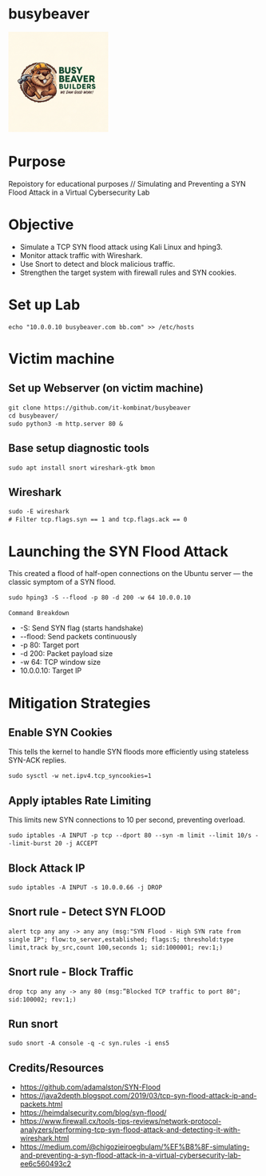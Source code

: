 # busybeaver
<img src="beaver-icon.png" width="200" height="200">

# Purpose
Repoistory for educational purposes // Simulating and Preventing a SYN Flood Attack in a Virtual Cybersecurity Lab
# Objective
 - Simulate a TCP SYN flood attack using Kali Linux and hping3.
 - Monitor attack traffic with Wireshark.
 - Use Snort to detect and block malicious traffic.
 - Strengthen the target system with firewall rules and SYN cookies.

# Set up Lab
    echo "10.0.0.10 busybeaver.com bb.com" >> /etc/hosts

# Victim machine
## Set up Webserver (on victim machine)
    git clone https://github.com/it-kombinat/busybeaver
    cd busybeaver/
    sudo python3 -m http.server 80 &

## Base setup diagnostic tools
    sudo apt install snort wireshark-gtk bmon

## Wireshark
    sudo -E wireshark
    # Filter tcp.flags.syn == 1 and tcp.flags.ack == 0
    
# Launching the SYN Flood Attack
This created a flood of half-open connections on the Ubuntu server — the classic symptom of a SYN flood.
    
    sudo hping3 -S --flood -p 80 -d 200 -w 64 10.0.0.10

`Command Breakdown`
- -S: Send SYN flag (starts handshake)
- --flood: Send packets continuously
- -p 80: Target port
- -d 200: Packet payload size
- -w 64: TCP window size
- 10.0.0.10: Target IP

# Mitigation Strategies
## Enable SYN Cookies
This tells the kernel to handle SYN floods more efficiently using stateless SYN-ACK replies.

    sudo sysctl -w net.ipv4.tcp_syncookies=1

## Apply iptables Rate Limiting
This limits new SYN connections to 10 per second, preventing overload.

    sudo iptables -A INPUT -p tcp --dport 80 --syn -m limit --limit 10/s --limit-burst 20 -j ACCEPT

## Block Attack IP
    sudo iptables -A INPUT -s 10.0.0.66 -j DROP

## Snort rule - Detect SYN FLOOD
    alert tcp any any -> any any (msg:"SYN Flood - High SYN rate from single IP"; flow:to_server,established; flags:S; threshold:type limit,track by_src,count 100,seconds 1; sid:1000001; rev:1;)
 
## Snort rule - Block Traffic
    drop tcp any any -> any 80 (msg:”Blocked TCP traffic to port 80"; sid:100002; rev:1;)

## Run snort
    sudo snort -A console -q -c syn.rules -i ens5
## Credits/Resources
- https://github.com/adamalston/SYN-Flood
- https://java2depth.blogspot.com/2019/03/tcp-syn-flood-attack-ip-and-packets.html
- https://heimdalsecurity.com/blog/syn-flood/
- https://www.firewall.cx/tools-tips-reviews/network-protocol-analyzers/performing-tcp-syn-flood-attack-and-detecting-it-with-wireshark.html
- https://medium.com/@chigozieiroegbulam/%EF%B8%8F-simulating-and-preventing-a-syn-flood-attack-in-a-virtual-cybersecurity-lab-ee6c560493c2

